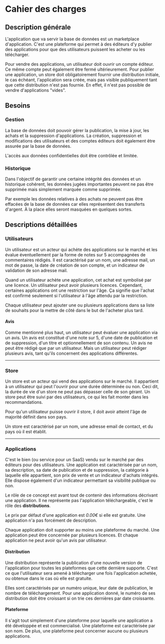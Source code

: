 # Cahier des charges

## Description générale

L'application que va servir la base de données est un marketplace d'application. C'est une plateforme qui permet à des éditeurs d'y publier des applications pour que des utilisateurs puissent les acheter ou les télécharger.

Pour vendre des applications, un utilisateur doit ouvrir un compte éditeur. Ce même compte peut également être fermé ultérieurement. Pour publier une application, un store doit obligatoirement fournir une distribution initiale, le cas échéant, l'application sera créée, mais pas visible publiquement tant que cette distribution n'est pas fournie. En effet, il n'est pas possible de vendre d'applications "vides".

## Besoins

### Gestion

La base de données doit pouvoir gérer la publication, la mise à jour, les achats et la suppression d'applications. La création, suppression et modifications des utilisateurs et des comptes éditeurs doit également être assurée par la base de données.

L'accès aux données confidentielles doit être contrôlée et limitée.

### Historique

Dans l'objectif de garantir une certaine intégrité des données et un historique cohérent, les données jugées importantes peuvent ne pas être supprimée mais simplement marquée comme supprimée.

Par exemple les données relatives à des achats ne peuvent pas être effacées de la base de données car elles représentent des transferts d'argent. À la place elles seront masquées en quelques sortes.

## Descriptions détaillées

### Utilisateurs

Un utilisateur est un acteur qui achète des applications sur le marché et les évalue éventuellement par la forme de notes sur 5 accompagnées de commentaires rédigés. Il est caractérisé par un nom, une adresse mail, un mot de passe, la date de création de son compte, et un indicateur de validation de son adresse mail.

Quand un utilisateur achète une application, cet achat est symbolisé par une licence. Un utilisateur peut avoir plusieurs licences. Cependant, certaines applications ont une restriction sur l'âge. Ça signifie que l'achat est confirmé seulement si l'utilisateur à l'âge attendu par la restriction.

Chaque utilisateur peut ajouter une ou plusieurs applications dans sa liste de souhaits pour la mettre de côté dans le but de l'acheter plus tard.

#### Avis

Comme mentionné plus haut, un utilisateur peut évaluer une application via un avis. Un avis est constitué d'une note sur 5, d'une date de publication et de suppression, d'un titre et optionnellement de son contenu. Un avis ne peut être rédigé que par un utilisateur. Mais un utilisateur peut rédiger plusieurs avis, tant qu'ils concernent des applications différentes.

---

### Store

Un store est un acteur qui vend des applications sur le marché. Il appartient à un utilisateur qui peut l'ouvrir pour une durée déterminée ou non. Ceci dit, la durée de vie d'un store ne peut pas dépasser celle de son gérant. Un store peut être suivi par des utilisateurs, ce qui les fait monter dans les recommandations.

Pour qu'un utilisateur puisse ouvrir il store, il doit avoir atteint l'âge de majorité définit dans son pays.

Un store est caractérisé par un nom, une adresse email de contact, et du pays où il est établit.

---

### Applications

C'est le bien (ou service pour un SaaS) vendu sur le marché par des éditeurs pour des utilisateurs. Une application est caractérisée par un nom, sa description, sa date de publication et de suppression, la catégorie à laquelle elle appartient, son prix de vente et un indicateur d'achats intégrés. Elle dispose également d'un indicateur permettant sa visibilité publique ou non.

Le rôle de ce concept est avant tout de contenir des informations décrivant une application. Il ne représente pas l'application téléchargeable, c'est le rôle des **distributions**.

Le prix par défaut d'une application est *0.00€* si elle est gratuite. Une application n'a pas forcément de description.

Chaque application doit supporter au moins une plateforme du marché. Une application peut être concernée par plusieurs licences. Et chaque application ne peut avoir qu'un avis par utilisateur.

#### Distribution

Une distribution représente la publication d'une nouvelle version de l'application pour toutes les plateformes que cette dernière supporte. C'est ce que l'utilisateur sera amené à télécharger une fois l'application achetée, ou obtenue dans le cas où elle est gratuite.

Elles sont caractérisés par un numéro unique, leur date de publication, le nombre de téléchargement. Pour une application donné, le numéro de ses distribution doit être croissant si on trie ces dernières par date croissante.

#### Plateforme

Il s'agit tout simplement d'une plateforme pour laquelle une application a été développée et est commercialisé. Une plateforme est caractérisée par son nom. De plus, une plateforme peut concerner aucune ou plusieurs applications.
